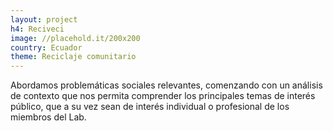 ```yaml
---
layout: project
h4: Reciveci
image: //placehold.it/200x200
country: Ecuador
theme: Reciclaje comunitario
---
```


Abordamos problemáticas sociales relevantes, comenzando con un análisis de contexto que nos permita comprender los principales temas de interés público, que a su vez sean de interés individual o profesional de los miembros del Lab.